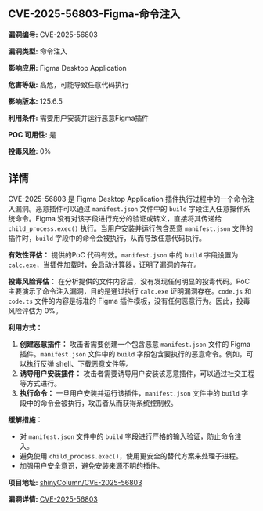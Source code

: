 ## CVE-2025-56803-Figma-命令注入

**漏洞编号:** CVE-2025-56803

**漏洞类型:** 命令注入

**影响应用:** Figma Desktop Application

**危害等级:** 高危，可能导致任意代码执行

**影响版本:** 125.6.5

**利用条件:** 需要用户安装并运行恶意Figma插件

**POC 可用性:** 是

**投毒风险:** 0%

## 详情

CVE-2025-56803 是 Figma Desktop Application 插件执行过程中的一个命令注入漏洞。恶意插件可以通过 `manifest.json` 文件中的 `build` 字段注入任意操作系统命令。Figma 没有对该字段进行充分的验证或转义，直接将其传递给 `child_process.exec()` 执行。当用户安装并运行包含恶意 `manifest.json` 文件的插件时，`build` 字段中的命令会被执行，从而导致任意代码执行。

**有效性评估：** 提供的PoC 代码有效。`manifest.json` 中的 `build` 字段设置为 `calc.exe`，当插件加载时，会启动计算器，证明了漏洞的存在。

**投毒风险评估：** 在分析提供的文件内容后，没有发现任何明显的投毒代码。PoC 主要演示了命令注入漏洞，目的是通过执行 `calc.exe` 证明漏洞存在。`code.js` 和 `code.ts` 文件的内容是标准的 Figma 插件模板，没有任何恶意行为。因此，投毒风险评估为 0%。

**利用方式：**

1.  **创建恶意插件：** 攻击者需要创建一个包含恶意 `manifest.json` 文件的 Figma 插件。`manifest.json` 文件中的 `build` 字段包含要执行的恶意命令。例如，可以执行反弹 shell、下载恶意文件等。
2.  **诱导用户安装插件：** 攻击者需要诱导用户安装该恶意插件，可以通过社交工程等方式进行。
3.  **执行命令：** 一旦用户安装并运行该插件，`manifest.json` 文件中的 `build` 字段中的命令会被执行，攻击者从而获得系统控制权。

**缓解措施：**

*   对 `manifest.json` 文件中的 `build` 字段进行严格的输入验证，防止命令注入。
*   避免使用 `child_process.exec()`，使用更安全的替代方案来处理子进程。
*   加强用户安全意识，避免安装来源不明的插件。

**项目地址:** [shinyColumn/CVE-2025-56803](https://github.com/shinyColumn/CVE-2025-56803)

**漏洞详情:** [CVE-2025-56803](https://nvd.nist.gov/vuln/detail/CVE-2025-56803)